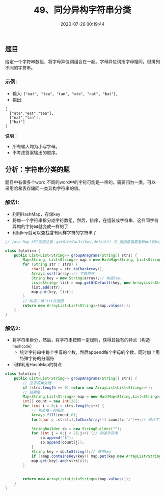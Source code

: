 ﻿---
title: 49、同分异构字符串分类
categories:
- leetcode
tags:
  - 哈希
date: 2020-07-26 00:19:44
---

## 题目

给定一个字符串数组，将字母异位词组合在一起。字母异位词指字母相同，但排列不同的字符串。

### 示例:

- 输入: `["eat", "tea", "tan", "ate", "nat", "bat"],`
- 输出:
```
[
  ["ate","eat","tea"],
  ["nat","tan"],
  ["bat"]
]
```
**说明：**

- 所有输入均为小写字母。
- 不考虑答案输出的顺序。

<!-- 来源：力扣（LeetCode）
链接：https://leetcode-cn.com/problems/group-anagrams
著作权归领扣网络所有。商业转载请联系官方授权，非商业转载请注明出处。 -->

## 分析：字符串分类的题

题目中有很多个word,不同的word中的字符可能是一样的，需要归为一类，可以采用哈希表存储同一类异构字符串的值。

### 解法1:
* 利用HashMap，存储key
* 将每一个字符串拆分成字符数组，然后，排序，在组装成字符串，这样同字符异构的字符串就变成一样的了
* 利用key就可以查找含有同样字符的字符串了


```java
// java Map API使用注意：getOrDefault(key,default) 的 返回值需要重新put到map中去，否则Map中不存在对应的key-value。

class Solution {
    public List<List<String>> groupAnagrams(String[] strs) {
        Map<String, List<String>> map = new HashMap<String, List<String>>();
        for (String str : strs) {
            char[] array = str.toCharArray();
            Arrays.sort(array);// 字典排序
            String key = new String(array);// 构造key,
            List<String> list = map.getOrDefault(key, new ArrayList<String>());
            list.add(str);
            map.put(key, list);
        }
        // 构造二维list并返回
        return new ArrayList<List<String>>(map.values());
    }
}
```
### 解法2:
* 将字符串拆分，然后，将字符串按照一定规则，获得其独有的特点（构造`hashcode`）
	* 统计字符串中每个字母的个数，然后append每个字母的个数，同时加上用特殊字符的分隔符
* 同样利用HashMap的特点


```java
class Solution {
    public List<List<String>> groupAnagrams(String[] strs) {
        // 空字符集处理
        if (strs.length == 0) return new ArrayList<List<String>>();
        // 结果集
        Map<String,List<String>> map = new HashMap<String,List<String>>();
        int[] count = new int[26];
        for (int i = 0;i < strs.length;i++) {
            // 构造唯一的指纹
            Arrays.fill(count,0);
            for(char c :strs[i].toCharArray()) count[c-'a']++;// 统计字符
            
            StringBuilder sb = new StringBuilder("");
            for (int j = 0;j < 26;j++) {// 构造字符串
                sb.append("$");
                sb.append(count[j]);
            }
            String key = sb.toString();// 获得key
            if (!map.containsKey(key)) map.put(key,new ArrayList<String>());
            map.get(key).add(strs[i]);
        }
        
        
        return new ArrayList<List<String>>(map.values());
    }
}
```


